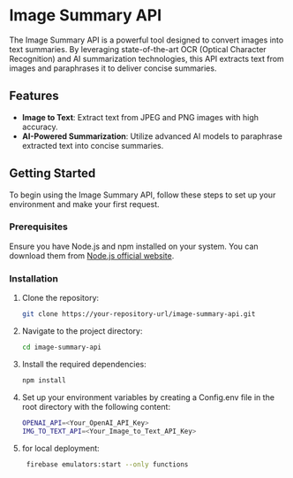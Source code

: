 # Image Summary API

The Image Summary API is a powerful tool designed to convert images into text summaries. By leveraging state-of-the-art OCR (Optical Character Recognition) and AI summarization technologies, this API extracts text from images and paraphrases it to deliver concise summaries.

## Features

- **Image to Text**: Extract text from JPEG and PNG images with high accuracy.
- **AI-Powered Summarization**: Utilize advanced AI models to paraphrase extracted text into concise summaries.

## Getting Started

To begin using the Image Summary API, follow these steps to set up your environment and make your first request.

### Prerequisites

Ensure you have Node.js and npm installed on your system. You can download them from [Node.js official website](https://nodejs.org/).

### Installation

1. Clone the repository:
   ```bash
   git clone https://your-repository-url/image-summary-api.git

2. Navigate to the project directory:
   ```bash
   cd image-summary-api

3. Install the required dependencies:
   ```bash
   npm install

4. Set up your environment variables by creating a Config.env file in the root directory with the following content:
   ```bash
   OPENAI_API=<Your_OpenAI_API_Key>
   IMG_TO_TEXT_API=<Your_Image_to_Text_API_Key>

5. for local deployment:
   ```bash
    firebase emulators:start --only functions



